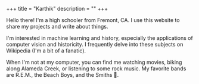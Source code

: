 +++
title = "Karthik"
description = ""
+++

Hello there! I'm a high schooler from Fremont, CA. I use this website to share my projects and write about things.

I'm interested in machine learning and history, especially the applications of computer vision and historicity. I frequently delve into these subjects on Wikipedia (I'm a bit of a fanatic).

When I'm not at my computer, you can find me watching movies, biking along Alameda Creek, or listening to some rock music. My favorite bands are R.E.M., the Beach Boys, and the Smiths 🤘.

<!-- Shoot me a message if you'd like to chat or collaborate on a project. You'll find my contact information below. -->
